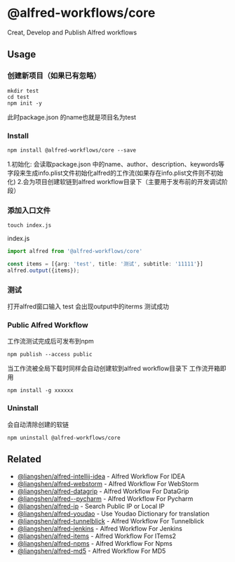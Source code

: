 # @alfred-workflows/core

Creat, Develop and Publish Alfred workflows

## Usage

### 创建新项目（如果已有忽略）
```
mkdir test
cd test
npm init -y
```

此时package.json 的name也就是项目名为test

### Install 
```
npm install @alfred-workflows/core --save
```
1.初始化: 会读取package.json 中的name、author、description、keywords等字段来生成info.plist文件初始化alfred的工作流(如果存在info.plist文件则不初始化)
2.会为项目创建软链到alfred workflow目录下（主要用于发布前的开发调试阶段）

### 添加入口文件

```
touch index.js
```
 
index.js
```typescript
import alfred from '@alfred-workflows/core'

const items = [{arg: 'test', title: '测试', subtitle: '11111'}]
alfred.output({items});
```

### 测试

打开alfred窗口输入 test 会出现output中的iterms 测试成功

### Public Alfred Workflow

工作流测试完成后可发布到npm
```
npm publish --access public
```

当工作流被全局下载时同样会自动创建软到alfred workflow目录下 工作流开箱即用

```
npm install -g xxxxxx
```

### Uninstall

会自动清除创建的软链

```
npm uninstall @alfred-workflows/core
```

## Related

* [@liangshen/alfred-intellij-idea](https://github.com/liangshen001/alfred-intellij-idea) - Alfred Workflow For IDEA
* [@liangshen/alfred-webstorm](https://github.com/liangshen001/alfred-webstorm) - Alfred Workflow For WebStorm
* [@liangshen/alfred-datagrip](https://github.com/liangshen001/alfred-datagrip) - Alfred Workflow For DataGrip
* [@liangshen/alfred--pycharm](https://github.com/liangshen001/alfred--pycharm) - Alfred Workflow For Pycharm
* [@liangshen/alfred-ip](https://github.com/liangshen001/alfred-ip) - Search Public IP or Local IP
* [@liangshen/alfred-youdao](https://github.com/liangshen001/alfred-youdao) - Use Youdao Dictionary for translation
* [@liangshen/alfred-tunnelblick](https://github.com/liangshen001/alfred-tunnelblick) - Alfred Workflow For Tunnelblick
* [@liangshen/alfred-jenkins](https://github.com/liangshen001/alfred-jenkins) - Alfred Workflow For Jenkins
* [@liangshen/alfred-items](https://github.com/liangshen001/alfred-items) - Alfred Workflow For ITems2
* [@liangshen/alfred-npms](https://github.com/liangshen001/alfred-npms) - Alfred Workflow For Npms
* [@liangshen/alfred-md5](https://github.com/liangshen001/alfred-md5) - Alfred Workflow For MD5


